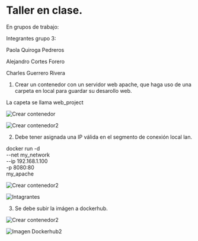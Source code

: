 # Taller en clase.

En grupos de trabajo:

Integrantes grupo 3: 

Paola Quiroga Pedreros

Alejandro Cortes Forero

Charles Guerrero Rivera

1. Crear un contenedor con un servidor web apache, que haga uso de una carpeta en local  para guardar su desarollo web.

La capeta se llama web_project

<img src=https://github.com/jaiderospina/DevSecOps/blob/main/CONTENEDORES/TallerClase/Grupo3/1.Crear%20un%20contenedor.png
 alt="Crear contenedor">
</p>


<img src=https://github.com/jaiderospina/DevSecOps/blob/main/CONTENEDORES/TallerClase/Grupo3/1.1%20Crear%20un%20contenedor.png
 alt="Crear contenedor2">
</p>

2. Debe tener asignada una IP válida en el segmento de conexión local lan.

docker run -d \
  --net my_network \
  --ip 192.168.1.100 \
  -p 8080:80 \
  my_apache

<img src=https://github.com/jaiderospina/DevSecOps/blob/main/CONTENEDORES/TallerClase/Grupo3/2%20ip.png
 alt="Crear contenedor2">
</p>

<img src=https://github.com/jaiderospina/DevSecOps/blob/main/CONTENEDORES/TallerClase/Grupo3/2.1%20integrantes.png
 alt="Intagrantes">
</p>

3. Se debe  subir la imágen a dockerhub.

<img src=https://github.com/jaiderospina/DevSecOps/blob/main/CONTENEDORES/TallerClase/Grupo3/3.1.png
 alt="Crear contenedor2">
</p>


<img src=https://github.com/jaiderospina/DevSecOps/blob/main/CONTENEDORES/TallerClase/Grupo3/3.2.png
 alt="Imagen Dockerhub2">
</p>


